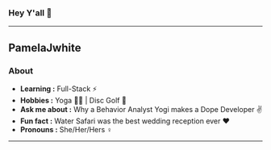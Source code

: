 ### Hey Y'all 👋
---
PamelaJwhite
---

### About
-  **Learning :** Full-Stack :zap: 
-  **Hobbies :** Yoga :lotus_position_woman: | Disc Golf :flying_disc:
-  **Ask me about :** Why a Behavior Analyst Yogi makes a Dope Developer :v:
-  **Fun fact :** Water Safari was the best wedding reception ever :heart: 
-  **Pronouns :** She/Her/Hers ♀️

---------------------------------------------------------------------------------------------------------------------------------------------------------------------------------

<!--
**PamelaJWhite/PamelaJWhite** is a ✨ _special_ ✨ repository because its `README.md` (this file) appears on your GitHub profile.

Here are some ideas to get you started:

- 🔭 I’m currently working on ...
- 🌱 I’m currently learning ...
- 👯 I’m looking to collaborate on ...
- 🤔 I’m looking for help with ...
- 💬 Ask me about ...
- 📫 How to reach me: ...
- 😄 Pronouns: ...
- ⚡ Fun fact: ...
-->
